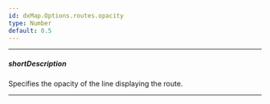 ```yaml
---
id: dxMap.Options.routes.opacity
type: Number
default: 0.5
---
```

---
##### shortDescription
Specifies the opacity of the line displaying the route.

---
